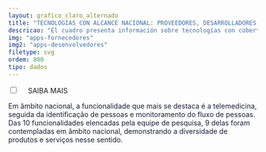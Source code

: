 ```yaml
---
layout: grafico_claro_alternado
title: "TECNOLOGÍAS CON ALCANCE NACIONAL: PROVEEDORES, DESARROLLADORES Y FUNCIONALIDADES"
descricao: "El cuadro presenta información sobre tecnologías con cobertura nacional, indicando sus proveedores y desarrolladores y agrupándolos según sus funcionalidades."
img: "apps-fornecedores"
img2: "apps-desenvolvedores"
filetype: svg
ordem: 800
tipo: dados
---
```


<div class="accordion">
    <div class="option">
      <input type="checkbox" id="toggle{{page.ordem}}" class="toggle" />
      <label class="titleaco" for="toggle{{page.ordem}}">SAIBA MAIS&nbsp;
      </label>
      <div class="contentaco">
        <p style="color:#1c1d36 !important">Em âmbito nacional, a funcionalidade que mais se destaca é a telemedicina, seguida da identificação de pessoas e monitoramento do fluxo de pessoas. Das 10 funcionalidades elencadas pela equipe de pesquisa, 9 delas foram contempladas em âmbito nacional, demonstrando a diversidade de produtos e serviços nesse sentido.</p>
      </div>
    </div>
  </div>
